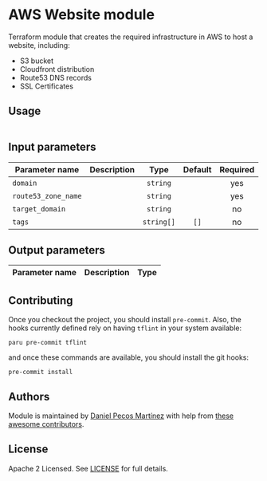 # AWS Website module

Terraform module that creates the required infrastructure in AWS to host a website, including:

- S3 bucket
- Cloudfront distribution
- Route53 DNS records
- SSL Certificates

## Usage

```
```

## Input parameters

| Parameter name | Description | Type | Default | Required |
| -------------- | ----------- |:----:|:-------:|:--------:|
| `domain` | | `string` | | yes |
| `route53_zone_name` | | `string` | | yes |
| `target_domain` | | `string` | | no |
| `tags` | | `string[]` | `[]` | no |

## Output parameters

| Parameter name | Description | Type |
| -------------- | ----------- |:----:|

## Contributing

Once you checkout the project, you should install `pre-commit`. Also, the hooks currently defined rely on having `tflint` in your system available:

```
paru pre-commit tflint
```

and once these commands are available, you should install the git hooks:

```
pre-commit install
```

## Authors

Module is maintained by [Daniel Pecos Martínez](https://github.com/dpecos) with help from [these awesome contributors](https://github.com/dplabs/terraform-module-website-cloudfront-s3/graphs/contributors).

## License

Apache 2 Licensed. See [LICENSE](/LICENSE) for full details.
